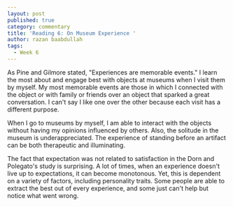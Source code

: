 ```yaml
---
layout: post
published: true
category: commentary
title: 'Reading 6: On Museum Experience '
author: razan baabdullah
tags:
  - Week 6
---
```

As Pine and Gilmore stated, "Experiences are memorable events." I learn the most about and engage best with objects at museums when I visit them by myself. My most memorable events are those in which I connected with the object or with family or friends over an object that sparked a great conversation.  I can't say I like one over the other because each visit has a different purpose.

When I go to museums by myself, I am able to interact with the objects without having my opinions influenced by others. Also, the solitude in the museum is underappreciated. The experience of standing before an artifact can be both therapeutic and illuminating.

The fact that expectation was not related to satisfaction in the Dorn and Polegato's study is surprising. A lot of times, when an experience doesn't live up to expectations, it can become monotonous. Yet, this is dependent on a variety of factors, including personality traits. Some people are able to extract the best out of every experience, and some just can't help but notice what went wrong.